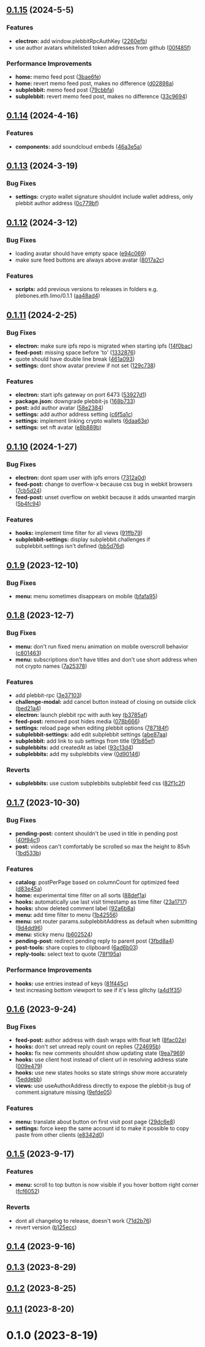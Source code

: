 ## [0.1.15](https://github.com/plebbit/plebones/compare/v0.1.14...v0.1.15) (2024-5-5)


### Features

* **electron:** add window.plebbitRpcAuthKey ([2260efb](https://github.com/plebbit/plebones/commit/2260efb1d646054cd13e75327272f9505884eda2))
* use author avatars whitelisted token addresses from github ([00f485f](https://github.com/plebbit/plebones/commit/00f485fbd990a9d2defb6a0f8b5b473e4e3bec4d))


### Performance Improvements

* **home:** memo feed post ([3bae6fe](https://github.com/plebbit/plebones/commit/3bae6fee0d7daa6fb72396a228663e45bb35cefc))
* **home:** revert memo feed post, makes no difference ([d02898a](https://github.com/plebbit/plebones/commit/d02898a4edd71cc1f86f16573c88fc19acc1f9b8))
* **subplebbit:** memo feed post ([79cbbfa](https://github.com/plebbit/plebones/commit/79cbbfa9a209c4b9f505d68ae0383d97824d15c9))
* **subplebbit:** revert memo feed post, makes no difference ([33c9694](https://github.com/plebbit/plebones/commit/33c9694d02ab1d77c069c349f7fd5d99375281e0))



## [0.1.14](https://github.com/plebbit/plebones/compare/v0.1.13...v0.1.14) (2024-4-16)


### Features

* **components:** add soundcloud embeds ([46a3e5a](https://github.com/plebbit/plebones/commit/46a3e5a8d8e705df950ba001f0d246bf4090d8ad))



## [0.1.13](https://github.com/plebbit/plebones/compare/v0.1.12...v0.1.13) (2024-3-19)


### Bug Fixes

* **settings:** crypto wallet signature shouldnt include wallet address, only plebbit author address ([0c779bf](https://github.com/plebbit/plebones/commit/0c779bf7a79f27fafcfa465b7627aff242d6e727))



## [0.1.12](https://github.com/plebbit/plebones/compare/v0.1.11...v0.1.12) (2024-3-12)


### Bug Fixes

* loading avatar should have empty space ([e94c069](https://github.com/plebbit/plebones/commit/e94c069585992c584d6a4a994020c7acb8dd4c87))
* make sure feed buttons are always above avatar ([8017a2c](https://github.com/plebbit/plebones/commit/8017a2c3a1b5a1b1a4a02fb2362c9952a5233e6c))


### Features

* **scripts:** add previous versions to releases in folders e.g. plebones.eth.limo/0.1.1 ([aa48ad4](https://github.com/plebbit/plebones/commit/aa48ad47ea7df4ca3a26881a71eedd32eb486ca5))



## [0.1.11](https://github.com/plebbit/plebones/compare/v0.1.10...v0.1.11) (2024-2-25)


### Bug Fixes

* **electron:** make sure ipfs repo is migrated when starting ipfs ([14f0bac](https://github.com/plebbit/plebones/commit/14f0bac87d75e5081211a0df3561e212d95aa71e))
* **feed-post:** missing space before 'to' ([1332876](https://github.com/plebbit/plebones/commit/1332876fe21d7a270b6f28dc499b68a1fee6da33))
* quote should have double line break ([461a093](https://github.com/plebbit/plebones/commit/461a093650683524a8cd43edbe78c0f8517dc6b5))
* **settings:** dont show avatar preview if not set ([129c738](https://github.com/plebbit/plebones/commit/129c7385f795a516c7c6c8c34895f74d4ace2d99))


### Features

* **electron:** start ipfs gateway on port 6473 ([53927d1](https://github.com/plebbit/plebones/commit/53927d1b0672dc71c9da6ccc2166cb0fa7c98cd4))
* **package.json:** downgrade plebbit-js ([168b733](https://github.com/plebbit/plebones/commit/168b7339197032945ca55dfbaa506af0fc239b9d))
* **post:** add author avatar ([58e2384](https://github.com/plebbit/plebones/commit/58e2384a4ad4bb41ef9d3526f07ed6cc0385753b))
* **settings:** add author address setting ([c6f5a1c](https://github.com/plebbit/plebones/commit/c6f5a1ceb9985830f2ff7bebcc04c4c52f25c6a4))
* **settings:** implement linking crypto wallets ([6daa63e](https://github.com/plebbit/plebones/commit/6daa63ee06937bf67e975e2bdafe9a4f73e20c39))
* **settings:** set nft avatar ([e8b889b](https://github.com/plebbit/plebones/commit/e8b889b6f8727e7dc16f7e8abab5d4aa391cf7e1))



## [0.1.10](https://github.com/plebbit/plebones/compare/v0.1.9...v0.1.10) (2024-1-27)


### Bug Fixes

* **electron:** dont spam user with ipfs errors ([7312a0d](https://github.com/plebbit/plebones/commit/7312a0dab4986bde29ff04e4e8a1a1157c1da433))
* **feed-post:** change to overflow-x because css bug in webkit browsers ([7cb5d24](https://github.com/plebbit/plebones/commit/7cb5d245f281eba4bd8072ae29a74492ca495a9a))
* **feed-post:** unset overflow on webkit because it adds unwanted margin ([5b4fc94](https://github.com/plebbit/plebones/commit/5b4fc94cf5a17308181004373470f7db37a10770))


### Features

* **hooks:** implement time filter for all views ([91ffb79](https://github.com/plebbit/plebones/commit/91ffb798451a1491e167c445bcad154aa89a4061))
* **subplebbit-settings:** display subplebbit.challenges if subplebbit.settings isn't defined ([bb5d76d](https://github.com/plebbit/plebones/commit/bb5d76d86081571c42c4fbff3f8c909f61645031))



## [0.1.9](https://github.com/plebbit/plebones/compare/v0.1.8...v0.1.9) (2023-12-10)


### Bug Fixes

* **menu:** menu sometimes disappears on mobile ([bfafa95](https://github.com/plebbit/plebones/commit/bfafa95b3878c45d4194762e0fb04d67b5d0fbda))



## [0.1.8](https://github.com/plebbit/plebones/compare/v0.1.7...v0.1.8) (2023-12-7)


### Bug Fixes

* **menu:** don't run fixed menu animation on mobile overscroll behavior ([c801463](https://github.com/plebbit/plebones/commit/c801463ba280c2c4f3c2a173cd2269b00eefffde))
* **menu:** subscriptions don't have titles and don't use short address when not crypto names ([7a25378](https://github.com/plebbit/plebones/commit/7a25378d974009018558a31cf4a5495aec7d978a))


### Features

* add plebbit-rpc ([3e37103](https://github.com/plebbit/plebones/commit/3e37103cbfbeec4494c5d1700cf69a72828ecf3f))
* **challenge-modal:** add cancel button instead of closing on outside click ([bed21a4](https://github.com/plebbit/plebones/commit/bed21a4c0be252a6bbe8cc16314833bd2d31a72b))
* **electron:** launch plebbit rpc with auth key ([b3785af](https://github.com/plebbit/plebones/commit/b3785afbed1ddde742e7488ec15fab8f61f6a911))
* **feed-post:** removed post hides media ([078b666](https://github.com/plebbit/plebones/commit/078b666568be9d2ea7c08d28e0e575522c5a30bc))
* **settings:** reload page when editing plebbit options ([787184f](https://github.com/plebbit/plebones/commit/787184f5e19294c475bfa1e29f10f3e3b311e9ff))
* **subplebbit-settings:** add edit subplebbit settings ([abe87aa](https://github.com/plebbit/plebones/commit/abe87aa3159b3d559775d3a4abfac4f416658e42))
* **subplebbit:** add link to sub settings from title ([91b85ef](https://github.com/plebbit/plebones/commit/91b85ef4a3931a6002b8d45c9748a6b4c605ecda))
* **subplebbits:** add createdAt as label ([93c13d4](https://github.com/plebbit/plebones/commit/93c13d4e7897d356a14c15e9dfc45a93a1559024))
* **subplebbits:** add my subplebbits view ([0d90146](https://github.com/plebbit/plebones/commit/0d901465c12203ecd5a978c64a837cc6d1348d56))


### Reverts

* **subplebbits:** use custom subplebbits subplebbit feed css ([82f1c2f](https://github.com/plebbit/plebones/commit/82f1c2ffd575a33b6ebb372e71658fa90752bb14))



## [0.1.7](https://github.com/plebbit/plebones/compare/v0.1.6...v0.1.7) (2023-10-30)


### Bug Fixes

* **pending-post:** content shouldn't be used in title in pending post ([40f94c1](https://github.com/plebbit/plebones/commit/40f94c17062f99d46a5aafe122fd2223a45388ed))
* **post:** videos can't comfortably be scrolled so max the height to 85vh ([1bd533b](https://github.com/plebbit/plebones/commit/1bd533b9e2c08d1fdf4015f48106ab33f71e9aee))


### Features

* **catalog:** postPerPage based on columnCount for optimized feed ([d83e45a](https://github.com/plebbit/plebones/commit/d83e45a2241f3842ea99d4afb1ddcc3ba796e784))
* **home:** experimental time filter on all sorts ([88def1a](https://github.com/plebbit/plebones/commit/88def1affcc1521c5ad60fdd061f0e14314dbd77))
* **hooks:** automatically use last visit timestamp as time filter ([23a1717](https://github.com/plebbit/plebones/commit/23a1717daf99857b5023edd85561d88778a8f69f))
* **hooks:** show deleted comment label ([92a6b8a](https://github.com/plebbit/plebones/commit/92a6b8a533792a3004c34a42223ce26b52085673))
* **menu:** add time filter to menu ([1b42556](https://github.com/plebbit/plebones/commit/1b4255662e902caa0d81e8796ec2b707379f37af))
* **menu:** set router params.subplebbitAddress as default when submitting ([9d4dd96](https://github.com/plebbit/plebones/commit/9d4dd96340c5aedecb60f901c38efe7eb74e4d8b))
* **menu:** sticky menu ([b602524](https://github.com/plebbit/plebones/commit/b602524ec73af9d2e45fd9fc70dd733679765bef))
* **pending-post:** redirect pending reply to parent post ([3fbd8a4](https://github.com/plebbit/plebones/commit/3fbd8a4d84d6ce4294ca6f3aedd7e80e9e9ffa32))
* **post-tools:** share copies to clipboard ([6ad6b03](https://github.com/plebbit/plebones/commit/6ad6b03f5973a9cf3901a92c6622f4d8842e8f88))
* **reply-tools:** select text to quote ([78f195a](https://github.com/plebbit/plebones/commit/78f195aae5aa41a170c0fa6699096d8c9298afc2))


### Performance Improvements

* **hooks:** use entries instead of keys ([81f445c](https://github.com/plebbit/plebones/commit/81f445c1a7d7e5cc2718aa239d52aaeb621db32e))
* test increasing bottom viewport to see if it's less glitchy ([a4d1f35](https://github.com/plebbit/plebones/commit/a4d1f350198e5413ba76b318a7fc4281c16dc09b))



## [0.1.6](https://github.com/plebbit/plebones/compare/v0.1.5...v0.1.6) (2023-9-24)


### Bug Fixes

* **feed-post:** author address with dash wraps with float left ([8fac02e](https://github.com/plebbit/plebones/commit/8fac02ee557eabed834be422ab2c42dcdf81f935))
* **hooks:** don't set unread reply count on replies ([724695b](https://github.com/plebbit/plebones/commit/724695b013d525e32668b9e7c540e991cd7ee11d))
* **hooks:** fix new comments shouldnt show updating state ([9ea7969](https://github.com/plebbit/plebones/commit/9ea796941a364c823c6a62fd80c3a34af9985f9c))
* **hooks:** use client host instead of client url in resolving address state ([009e479](https://github.com/plebbit/plebones/commit/009e479c1bfed3e0817688c112d1c8e45e4879ce))
* **hooks:** use new states hooks so state strings show more accurately ([5eddebb](https://github.com/plebbit/plebones/commit/5eddebb5e822657856e6bea7361385791f802da3))
* **views:** use useAuthorAddress directly to expose the plebbit-js bug of comment.signature missing ([9efde05](https://github.com/plebbit/plebones/commit/9efde05e527f934e58e924c026c70880ac13eaf3))


### Features

* **menu:** translate about button on first visit post page ([29dc6e8](https://github.com/plebbit/plebones/commit/29dc6e8459a8a571eb585d82ecf7de290dc43743))
* **settings:** force keep the same account id to make it possible to copy paste from other clients ([e8342d0](https://github.com/plebbit/plebones/commit/e8342d0b7b0d6c9ca348aa77d90b7397ff89cb7d))



## [0.1.5](https://github.com/plebbit/plebones/compare/v0.1.4...v0.1.5) (2023-9-17)


### Features

* **menu:** scroll to top button is now visible if you hover bottom right corner ([fcf6052](https://github.com/plebbit/plebones/commit/fcf60522cbbb37ae54f345a8796fa5393f6d1ace))


### Reverts

* dont all changelog to release, doesn't work ([71d2b76](https://github.com/plebbit/plebones/commit/71d2b7650425dab80e0e45f63db921408e3bc191))
* revert version ([b125ecc](https://github.com/plebbit/plebones/commit/b125ecc8139b84b29a0d348c377ee2c947e0014e))



## [0.1.4](https://github.com/plebbit/plebones/compare/v0.1.3...v0.1.4) (2023-9-16)



## [0.1.3](https://github.com/plebbit/plebones/compare/v0.1.2...v0.1.3) (2023-8-29)



## [0.1.2](https://github.com/plebbit/plebones/compare/v0.1.1...v0.1.2) (2023-8-25)



## [0.1.1](https://github.com/plebbit/plebones/compare/v0.1.0...v0.1.1) (2023-8-20)



# 0.1.0 (2023-8-19)



